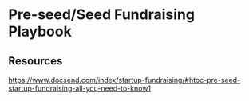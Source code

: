 # Pre-seed/Seed Fundraising Playbook



## Resources

https://www.docsend.com/index/startup-fundraising/#htoc-pre-seed-startup-fundraising-all-you-need-to-know1